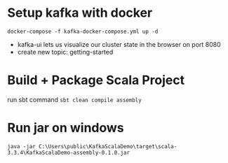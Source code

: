
# Setup kafka with docker
`docker-compose -f kafka-docker-compose.yml up -d`

* kafka-ui lets us visualize our cluster state in the browser on port 8080
* create new topic: getting-started

# Build + Package Scala Project
run sbt command `sbt clean compile assembly`


# Run jar on windows
``` 
java -jar C:\Users\public\KafkaScalaDemo\target\scala-3.3.4\KafkaScalaDemo-assembly-0.1.0.jar
```
